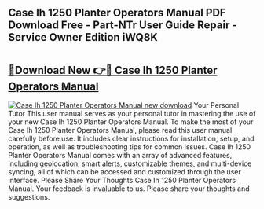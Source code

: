 ## Case Ih 1250 Planter Operators Manual PDF Download Free - Part-NTr User Guide Repair - Service Owner Edition iWQ8K

# <h2><a href="http://bc90842.oget.top/?id=Case+Ih+1250+Planter+Operators+Manual">🔗Download New 👉🔴 Case Ih 1250 Planter Operators Manual</a></h2>

[![Case Ih 1250 Planter Operators Manual new download](https://i.imgur.com/5g1atiW.png)](http://bc90842.oget.top/?id=Case+Ih+1250+Planter+Operators+Manual)
Your Personal Tutor This user manual serves as your personal tutor in mastering the use of your new Case Ih 1250 Planter Operators Manual. To make the most of your Case Ih 1250 Planter Operators Manual, please read this user manual carefully before use. It includes clear instructions for installation, setup, and operation, as well as troubleshooting tips for common issues. Case Ih 1250 Planter Operators Manual comes with an array of advanced features, including geolocation, smart alerts, customizable themes, and multi-device syncing, all of which can be accessed and customized through the user interface. Please Share Your Thoughts Case Ih 1250 Planter Operators Manual. Your feedback is invaluable to us. Please share your thoughts and suggestions.
